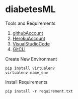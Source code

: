 # diabetesML

Tools and Requirements

1. [githubAccount](https://github.com)
2. [HerokuAccount](https://heroku.com)
3. [VisualStudioCode](https://code.visualstdio.com/)
4. [GitCLI](https://git-scm.com/downloads)

Create New Environmant

```
pip install virtualenv
virtualenv name_env
```

Install Requirements

```
pip install -r requirement.txt
```
